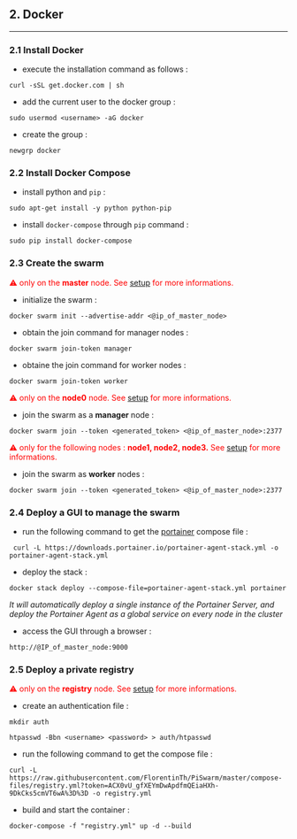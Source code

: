 ## 2. Docker
---

### 2.1 Install Docker

* execute the installation command as follows :
```
curl -sSL get.docker.com | sh
```
* add the current user to the docker group : 
```
sudo usermod <username> -aG docker 
```
* create the group :
```
newgrp docker
```

### 2.2 Install Docker Compose

* install python and ```pip``` :
```
sudo apt-get install -y python python-pip
```

* install ```docker-compose``` through ```pip``` command :
```
sudo pip install docker-compose
```

### 2.3 Create the swarm

<span style="color:red">⚠ only on the </span> **<span style="color:red">master</span>**<span style="color:red"> node. See [setup]() for more informations.</span>

* initialize the swarm :
```
docker swarm init --advertise-addr <@ip_of_master_node>
```

* obtain the join command for manager nodes :
```
docker swarm join-token manager
```
* obtaine the join command for worker nodes :
```
docker swarm join-token worker
```

<span style="color:red">⚠ only on the </span> **<span style="color:red">node0</span>**<span style="color:red"> node. See [setup]() for more informations.</span>

* join the swarm as a **manager** node :
```
docker swarm join --token <generated_token> <@ip_of_master_node>:2377
```

<span style="color:red">⚠ only for the following nodes : </span> **<span style="color:red">node1, node2, node3.</span>** <span style="color:red">See [setup]() for more informations.</span>

* join the swarm as **worker** nodes :
```
docker swarm join --token <generated_token> <@ip_of_master_node>:2377
```

### 2.4 Deploy a GUI to manage the swarm

* run the following command to get the [portainer](www.portainer.io) compose file :
```
 curl -L https://downloads.portainer.io/portainer-agent-stack.yml -o portainer-agent-stack.yml
```
* deploy the stack : 
```
docker stack deploy --compose-file=portainer-agent-stack.yml portainer
```
_It will automatically deploy a single instance of the Portainer Server, and deploy the Portainer Agent as a global service on every node in the cluster_
* access the GUI through a browser : 
```
http://@IP_of_master_node:9000
```

### 2.5 Deploy a private registry

<span style="color:red">⚠ only on the </span> **<span style="color:red">registry</span>**<span style="color:red"> node. See [setup]() for more informations.</span>

* create an authentication file :
```
mkdir auth

htpasswd -Bbn <username> <password> > auth/htpasswd
```

* run the following command to get the compose file : 
```
curl -L https://raw.githubusercontent.com/FlorentinTh/PiSwarm/master/compose-files/registry.yml?token=ACX0vU_gfXEYmDwApdfmQEiaHXh-9DkCks5cmVT6wA%3D%3D -o registry.yml
```
* build and start the container :
```
docker-compose -f "registry.yml" up -d --build
```
